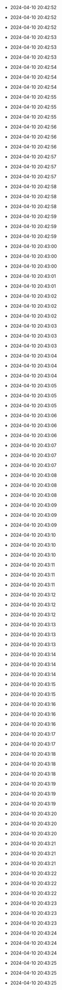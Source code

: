 
- 2024-04-10 20:42:52

- 2024-04-10 20:42:52

- 2024-04-10 20:42:52

- 2024-04-10 20:42:53

- 2024-04-10 20:42:53

- 2024-04-10 20:42:53

- 2024-04-10 20:42:54

- 2024-04-10 20:42:54

- 2024-04-10 20:42:54

- 2024-04-10 20:42:55

- 2024-04-10 20:42:55

- 2024-04-10 20:42:55

- 2024-04-10 20:42:56

- 2024-04-10 20:42:56

- 2024-04-10 20:42:56

- 2024-04-10 20:42:57

- 2024-04-10 20:42:57

- 2024-04-10 20:42:57

- 2024-04-10 20:42:58

- 2024-04-10 20:42:58

- 2024-04-10 20:42:58

- 2024-04-10 20:42:59

- 2024-04-10 20:42:59

- 2024-04-10 20:42:59

- 2024-04-10 20:43:00

- 2024-04-10 20:43:00

- 2024-04-10 20:43:00

- 2024-04-10 20:43:01

- 2024-04-10 20:43:01

- 2024-04-10 20:43:02

- 2024-04-10 20:43:02

- 2024-04-10 20:43:02

- 2024-04-10 20:43:03

- 2024-04-10 20:43:03

- 2024-04-10 20:43:03

- 2024-04-10 20:43:04

- 2024-04-10 20:43:04

- 2024-04-10 20:43:04

- 2024-04-10 20:43:05

- 2024-04-10 20:43:05

- 2024-04-10 20:43:05

- 2024-04-10 20:43:06

- 2024-04-10 20:43:06

- 2024-04-10 20:43:06

- 2024-04-10 20:43:07

- 2024-04-10 20:43:07

- 2024-04-10 20:43:07

- 2024-04-10 20:43:08

- 2024-04-10 20:43:08

- 2024-04-10 20:43:08

- 2024-04-10 20:43:09

- 2024-04-10 20:43:09

- 2024-04-10 20:43:09

- 2024-04-10 20:43:10

- 2024-04-10 20:43:10

- 2024-04-10 20:43:10

- 2024-04-10 20:43:11

- 2024-04-10 20:43:11

- 2024-04-10 20:43:11

- 2024-04-10 20:43:12

- 2024-04-10 20:43:12

- 2024-04-10 20:43:12

- 2024-04-10 20:43:13

- 2024-04-10 20:43:13

- 2024-04-10 20:43:13

- 2024-04-10 20:43:14

- 2024-04-10 20:43:14

- 2024-04-10 20:43:14

- 2024-04-10 20:43:15

- 2024-04-10 20:43:15

- 2024-04-10 20:43:16

- 2024-04-10 20:43:16

- 2024-04-10 20:43:16

- 2024-04-10 20:43:17

- 2024-04-10 20:43:17

- 2024-04-10 20:43:18

- 2024-04-10 20:43:18

- 2024-04-10 20:43:18

- 2024-04-10 20:43:19

- 2024-04-10 20:43:19

- 2024-04-10 20:43:19

- 2024-04-10 20:43:20

- 2024-04-10 20:43:20

- 2024-04-10 20:43:20

- 2024-04-10 20:43:21

- 2024-04-10 20:43:21

- 2024-04-10 20:43:21

- 2024-04-10 20:43:22

- 2024-04-10 20:43:22

- 2024-04-10 20:43:22

- 2024-04-10 20:43:23

- 2024-04-10 20:43:23

- 2024-04-10 20:43:23

- 2024-04-10 20:43:24

- 2024-04-10 20:43:24

- 2024-04-10 20:43:24

- 2024-04-10 20:43:25

- 2024-04-10 20:43:25

- 2024-04-10 20:43:25

